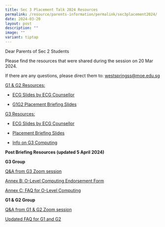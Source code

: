 ```yaml
---
title: Sec 3 Placement Talk 2024 Resources
permalink: /resource/parents-information/permalink/sec3placement2024/
date: 2024-03-20
layout: post
description: ""
image: ""
variant: tiptap
---
```

<p>Dear Parents of Sec 2 Students</p>
<p>Please find the resources that were shared during the session on 20 Mar
2024.</p>
<p>If there are any questions, please direct them to: <a href="mailto:westspringss@moe.edu.sg" rel="noopener noreferrer nofollow" target="_blank">westspringss@moe.edu.sg</a>
</p>
<p><u>G1 &amp; G2 Resources:</u>
</p>
<ul data-tight="true" class="tight">
<li>
<p><a href="https://drive.google.com/file/d/1ii1XZ9uJmcua1i9lTN0u00XxiHCawdWm/view?usp=drive_link" rel="noopener noreferrer nofollow" target="_blank">ECG Slides by ECG Counsellor</a>
</p>
</li>
<li>
<p><a href="https://drive.google.com/file/d/1rY4tEcsfg4Vl8QVrucLyL0E8aQQURg3s/view?usp=drive_link" rel="noopener noreferrer nofollow" target="_blank">G1G2 Placement Briefing Slides</a>
</p>
</li>
</ul>
<p><u>G3 Resources:</u>
</p>
<ul data-tight="true" class="tight">
<li>
<p><a href="https://drive.google.com/file/d/1GU0lNWK2iFT_sL5rz0-EmTG2cFgSoMD1/view?usp=drive_link" rel="noopener noreferrer nofollow" target="_blank">ECG Slides by ECG Counsellor</a>
</p>
</li>
<li>
<p><a href="https://drive.google.com/file/d/1Ba_eRX432mAk8JDCpOd45MVCdaOokkOU/view?usp=drive_link" rel="noopener noreferrer nofollow" target="_blank">Placement Briefing Slides</a>
</p>
</li>
<li>
<p><a href="https://drive.google.com/drive/folders/1a_-OiqjP2HUyPoyWtJXM6GoapffgkuRX?usp=sharing" rel="noopener noreferrer nofollow" target="_blank">Info on G3 Computing</a>
</p>
</li>
</ul>
<p></p>
<p><strong>Post Briefing Resources (updated 5 April 2024)</strong>
</p>
<p><strong>G3 Group</strong>
</p>
<p></p>
<p><a href="/files/G3_Placement_Q_A_20_3_24.pdf" rel="noopener noreferrer nofollow" target="_blank">Q&amp;A from G3 Zoom session</a>
</p>
<p></p>
<p><a href="/files/Annex_B___Endorsement_Form__26032024_.pdf" rel="noopener noreferrer nofollow" target="_blank">Annex B: O-Level Computing Endorsement Form</a>
</p>
<p></p>
<p><a href="/files/4_Annex_C___FAQ_for_Centre_Based_Approach.pdf" rel="noopener noreferrer nofollow" target="_blank">Annex C: FAQ for O-Level Computing</a>
</p>
<p></p>
<p></p>
<p><strong>G1 &amp; G2 Group</strong>
</p>
<p><a href="/files/G1_G2_Placement_Q_A_20_3_24.pdf" rel="noopener noreferrer nofollow" target="_blank">Q&amp;A from G1 &amp; G2 Zoom session</a>
</p>
<p></p>
<p><a href="/files/2024_S3_Placement_Briefing_for_G1_and_G2__NT_NA__FAQ.pdf" rel="noopener noreferrer nofollow" target="_blank">Updated FAQ for G1 and G2</a>
</p>